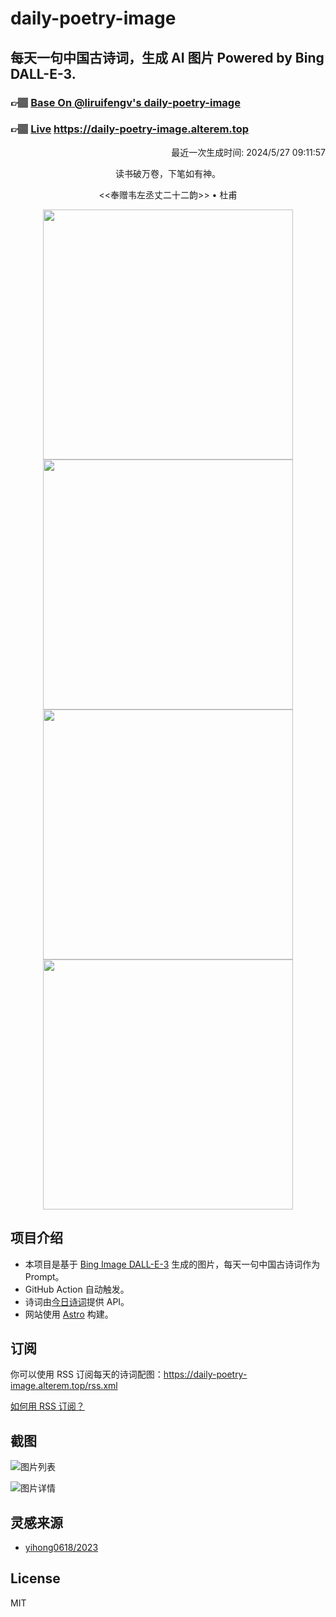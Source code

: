 
# daily-poetry-image

## 每天一句中国古诗词，生成 AI 图片 Powered by Bing DALL-E-3.

### 👉🏽 [Base On @liruifengv's daily-poetry-image](https://github.com/liruifengv/daily-poetry-image)

### 👉🏽 [Live](https://daily-poetry-image.alterem.top/) https://daily-poetry-image.alterem.top

<p align="right">
  最近一次生成时间: 2024/5/27 09:11:57
</p>
<p align="center">
读书破万卷，下笔如有神。
</p>
<p align="center">
<<奉赠韦左丞丈二十二韵>> • 杜甫
</p>
<p align="center">
<img src="https://tse3.mm.bing.net/th/id/OIG3.gJIe.FC0J1uVPZJKEBfB" height="400" width="400" />
<img src="https://tse1.mm.bing.net/th/id/OIG3.F_VOg.NTpxKG2Q6nYI3M" height="400" width="400" />
<img src="https://tse3.mm.bing.net/th/id/OIG3.tFnSCmztytQUkakescvT" height="400" width="400" />
<img src="https://tse1.mm.bing.net/th/id/OIG3.BhLdwkCTUS0uoN9_lf7." height="400" width="400" />
</p>

## 项目介绍

-   本项目是基于 [Bing Image DALL-E-3](https://www.bing.com/images/create) 生成的图片，每天一句中国古诗词作为 Prompt。
-   GitHub Action 自动触发。
-   诗词由[今日诗词](https://www.jinrishici.com/)提供 API。
-   网站使用 [Astro](https://astro.build) 构建。

## 订阅

你可以使用 RSS 订阅每天的诗词配图：https://daily-poetry-image.alterem.top/rss.xml

[如何用 RSS 订阅？](https://zhuanlan.zhihu.com/p/55026716)

## 截图

![图片列表](./screenshots/Snipaste_2023-12-28_21-00-26.png)

![图片详情](./screenshots/Snipaste_2023-12-28_21-00-53.png)

## 灵感来源

-   [yihong0618/2023](https://github.com/yihong0618/2023)

## License

MIT
